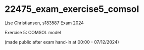 # 22475_exam_exercise5_comsol
Lise Christiansen, s183587 Exam 2024

Exercise 5: COMSOL model

(made public after exam hand-in at 00:00 - 07/12/2024)
